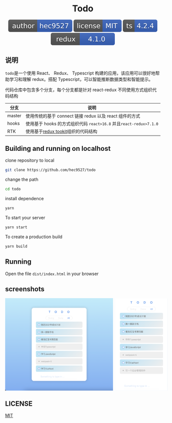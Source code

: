 <div style="text-align:center;" align="center">

# Todo

![](svg/author-hec9527.svg)
![](svg/license-MIT.svg)
![](svg/ts-4.2.4.svg)
![](svg/redux-4.1.0.svg)

</div>

## 说明

`todo`是一个使用 React、 Redux、 Typescript 构建的应用，该应用可以很好地帮助学习和理解 redux。搭配 Typescript，可以智能推断数据类型和智能提示。

代码仓库中包含多个分支，每个分支都是针对 react-redux 不同使用方式组织代码结构

| 分支   | 说明                                                                                 |
| ------ | ------------------------------------------------------------------------------------ |
| master | 使用传统的基于 connect 链接 redux 以及 react 组件的方式                              |
| hooks  | 使用基于 hooks 的方式组织代码 `react>16.8` 并且`react-redux>7.1.0`                   |
| RTK    | 使用基于[redux tookit](https://www.npmjs.com/package/@reduxjs/toolkit)组织的代码结构 |

## Building and running on localhost

clone repository to local

```zsh
git clone https://github.com/hec9527/todo
```

change the path

```zsh
cd todo
```

install dependence

```zsh
yarn
```

To start your server

```zsh
yarn start
```

To create a production build

```zsh
yarn build
```

## Running

Open the file `dist/index.html` in your browser

## screenshots

<div style="display:flex;">
<img src="./images/screenshot-pc.png" width='auto' height='300' style="margin-right:8px" />

<img src="./images/screenshot-mobile.png" width='auto' height='300' />
</div>

## LICENSE

[MIT](./LICENSE)
